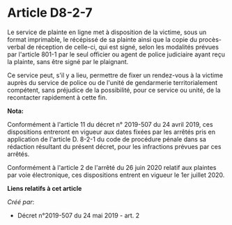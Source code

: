 # Article D8-2-7

Le service de plainte en ligne met à disposition de la victime, sous un format imprimable, le récépissé de sa plainte ainsi
que la copie du procès-verbal de réception de celle-ci, qui est signé, selon les modalités prévues par l'article 801-1 par le
seul officier ou agent de police judiciaire ayant reçu la plainte, sans être signé par le plaignant.

Ce service peut, s'il y a lieu, permettre de fixer un rendez-vous à la victime auprès du service de police ou de l'unité de
gendarmerie territorialement compétent, sans préjudice de la possibilité, pour ce service ou unité, de la recontacter
rapidement à cette fin.

**Nota:**

Conformément à l'article 11 du décret n° 2019-507 du 24 avril 2019, ces dispositions entreront en vigueur aux dates fixées
par les arrêtés pris en application de l'article D. 8-2-1 du code de procédure pénale dans sa rédaction résultant du présent
décret, pour les infractions prévues par ces arrêtés.

Conformément à l'article 2 de l'arrêté du 26 juin 2020 relatif aux plaintes par voie électronique, ces dispositions entrent
en vigueur le 1er juillet 2020.

**Liens relatifs à cet article**

_Créé par_:

  - Décret n°2019-507 du 24 mai 2019 - art. 2
